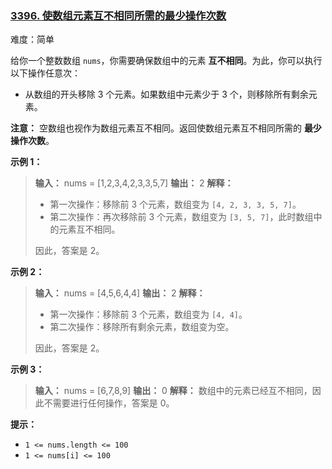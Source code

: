 ### [3396\. 使数组元素互不相同所需的最少操作次数](https://leetcode.cn/problems/minimum-number-of-operations-to-make-elements-in-array-distinct/)

难度：简单

给你一个整数数组 `nums`，你需要确保数组中的元素 **互不相同**。为此，你可以执行以下操作任意次：

- 从数组的开头移除 3 个元素。如果数组中元素少于 3 个，则移除所有剩余元素。

**注意：** 空数组也视作为数组元素互不相同。返回使数组元素互不相同所需的 **最少操作次数**。

**示例 1：**

> **输入：** nums = [1,2,3,4,2,3,3,5,7]
> **输出：** 2
> **解释：**
>
> - 第一次操作：移除前 3 个元素，数组变为 `[4, 2, 3, 3, 5, 7]`。
> - 第二次操作：再次移除前 3 个元素，数组变为 `[3, 5, 7]`，此时数组中的元素互不相同。
>
> 因此，答案是 2。

**示例 2：**

> **输入：** nums = [4,5,6,4,4]
> **输出：** 2
> **解释：**
>
> - 第一次操作：移除前 3 个元素，数组变为 `[4, 4]`。
> - 第二次操作：移除所有剩余元素，数组变为空。
>
> 因此，答案是 2。

**示例 3：**

> **输入：** nums = [6,7,8,9]
> **输出：** 0
> **解释：**
> 数组中的元素已经互不相同，因此不需要进行任何操作，答案是 0。

**提示：**

- `1 <= nums.length <= 100`
- `1 <= nums[i] <= 100`
